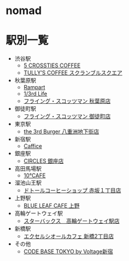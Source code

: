 # nomad


# 駅別一覧
- 渋谷駅
  - [5 CROSSTIES COFFEE](https://www.gransta.jp/mall/gransta_tokyo/5crosstiescoffee/)
  - [TULLY’S COFFEE スクランブルスクエア](https://www.shibuya-scramble-square.com/shops_restaurants/shop_93.html)
- 秋葉原駅
  - [Rampart](https://rampart-akiba.jp/)
  - [1/3rd Life](https://www.1-3rdlife.com/)
  - [フライング・スコッツマン 秋葉原店](https://fscotsman.jp/akihabara)
- 御徒町駅
  - [フライング・スコッツマン 御徒町店](https://fscotsman.jp/okachimachi)
- 東京駅
  - [the 3rd Burger 八重洲地下街店](https://www.the3rdburger.com/23ku/the-3rd-burger-%E5%85%AB%E9%87%8D%E6%B4%B2%E5%9C%B0%E4%B8%8B%E8%A1%97%E5%BA%97)
- 新宿駅
  - [Caffice](http://caffice.jp/)
- 銀座駅
  - [CIRCLES 銀座店](https://store.starbucks.co.jp/detail-1879/)
- 高田馬場駅
  - [10°CAFE](https://judecafe.com/)
- 溜池山王駅
  - [ドトールコーヒーショップ 赤坂１丁目店](https://shop.doutor.co.jp/map/1011275)
- 上野駅
  - [BLUE LEAF CAFE 上野](https://blueleafcafe.jp/detail-ueno.html)
- 高輪ゲートウェイ駅
  - [スターバックス　高輪ゲートウェイ駅店](https://store.starbucks.co.jp/detail-1861/)
- 新橋駅
  - [エクセルシオールカフェ 新橋2丁目店](https://shop.doutor.co.jp/map/5000191)
- その他
  - [CODE BASE TOKYO by Voltage新宿](https://twitter.com/CODEBASE_TOKYO)
